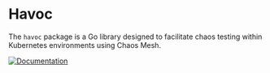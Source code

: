 # Havoc

The `havoc` package is a Go library designed to facilitate chaos testing within Kubernetes environments using Chaos Mesh. 

[![Documentation](https://img.shields.io/badge/Documentation-MDBook-blue?style=for-the-badge)](https://smartcontractkit.github.io/chainlink-testing-framework/libs/havoc.html)
